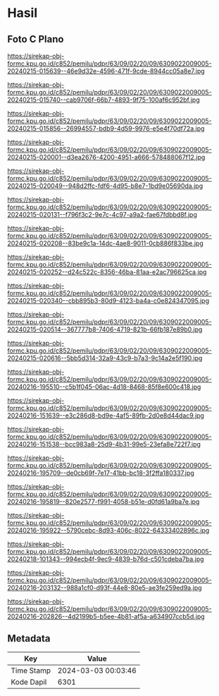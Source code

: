 # Hasil

## Foto C Plano

https://sirekap-obj-formc.kpu.go.id/c852/pemilu/pdpr/63/09/02/20/09/6309022009005-20240215-015639--46e9d32e-4596-471f-9cde-8944cc05a8e7.jpg

https://sirekap-obj-formc.kpu.go.id/c852/pemilu/pdpr/63/09/02/20/09/6309022009005-20240215-015740--cab9706f-66b7-4893-9f75-100af6c952bf.jpg

https://sirekap-obj-formc.kpu.go.id/c852/pemilu/pdpr/63/09/02/20/09/6309022009005-20240215-015856--26994557-bdb9-4d59-9976-e5e4f70df72a.jpg

https://sirekap-obj-formc.kpu.go.id/c852/pemilu/pdpr/63/09/02/20/09/6309022009005-20240215-020001--d3ea2676-4200-4951-a666-578488067f12.jpg

https://sirekap-obj-formc.kpu.go.id/c852/pemilu/pdpr/63/09/02/20/09/6309022009005-20240215-020049--948d2ffc-fdf6-4d95-b8e7-1bd9e05690da.jpg

https://sirekap-obj-formc.kpu.go.id/c852/pemilu/pdpr/63/09/02/20/09/6309022009005-20240215-020131--f796f3c2-9e7c-4c97-a9a2-fae67fdbbd8f.jpg

https://sirekap-obj-formc.kpu.go.id/c852/pemilu/pdpr/63/09/02/20/09/6309022009005-20240215-020208--83be9c1a-14dc-4ae8-9011-0cb886f833be.jpg

https://sirekap-obj-formc.kpu.go.id/c852/pemilu/pdpr/63/09/02/20/09/6309022009005-20240215-020252--d24c522c-8356-46ba-81aa-e2ac796625ca.jpg

https://sirekap-obj-formc.kpu.go.id/c852/pemilu/pdpr/63/09/02/20/09/6309022009005-20240215-020340--cbb895b3-80d9-4123-ba4a-c0e824347095.jpg

https://sirekap-obj-formc.kpu.go.id/c852/pemilu/pdpr/63/09/02/20/09/6309022009005-20240215-020514--367777b8-7406-4719-821b-66fb187e89b0.jpg

https://sirekap-obj-formc.kpu.go.id/c852/pemilu/pdpr/63/09/02/20/09/6309022009005-20240215-020616--5bb5d314-32a9-43c9-b7a3-9c14a2e5f190.jpg

https://sirekap-obj-formc.kpu.go.id/c852/pemilu/pdpr/63/09/02/20/09/6309022009005-20240216-195510--c5b1f045-06ac-4d18-8468-85f8e600c418.jpg

https://sirekap-obj-formc.kpu.go.id/c852/pemilu/pdpr/63/09/02/20/09/6309022009005-20240216-151639--e3c286d8-bd9e-4af5-89fb-2d0e8d44dac9.jpg

https://sirekap-obj-formc.kpu.go.id/c852/pemilu/pdpr/63/09/02/20/09/6309022009005-20240216-151538--bcc983a8-25d9-4b31-99e5-23efa8e722f7.jpg

https://sirekap-obj-formc.kpu.go.id/c852/pemilu/pdpr/63/09/02/20/09/6309022009005-20240216-195709--de0cb69f-7e17-41bb-bc18-3f2ffa180337.jpg

https://sirekap-obj-formc.kpu.go.id/c852/pemilu/pdpr/63/09/02/20/09/6309022009005-20240216-195819--820e2577-f991-4058-b51e-d0fd61a9ba7e.jpg

https://sirekap-obj-formc.kpu.go.id/c852/pemilu/pdpr/63/09/02/20/09/6309022009005-20240216-195922--5790cebc-8d93-406c-8022-64333402896c.jpg

https://sirekap-obj-formc.kpu.go.id/c852/pemilu/pdpr/63/09/02/20/09/6309022009005-20240218-101343--994ecb4f-9ec9-4839-b76d-c501cdeba7ba.jpg

https://sirekap-obj-formc.kpu.go.id/c852/pemilu/pdpr/63/09/02/20/09/6309022009005-20240216-203132--988a1cf0-d93f-44e8-80e5-ae3fe259ed9a.jpg

https://sirekap-obj-formc.kpu.go.id/c852/pemilu/pdpr/63/09/02/20/09/6309022009005-20240216-202826--4d2199b5-b5ee-4b81-af5a-a634907ccb5d.jpg


## Metadata

| Key        | Value               |
| ---------- | ------------------- |
| Time Stamp | 2024-03-03 00:03:46 |
| Kode Dapil | 6301                |



